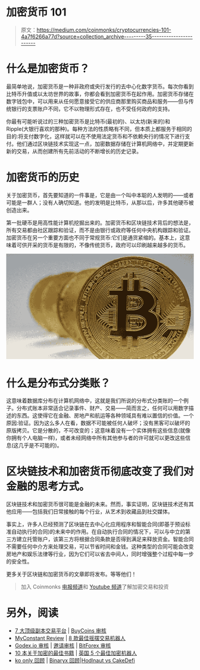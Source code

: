 # 加密货币 101

> 原文：<https://medium.com/coinmonks/cryptocurrencies-101-4a7f6266a77d?source=collection_archive---------35----------------------->

# 什么是加密货币？

最简单地说，加密货币是一种非政府或央行发行的去中心化数字货币。每次你看到比特币升值或以太坊世界的故事，你都会看到加密货币在起作用。加密货币存储在数字钱包中，可以用来从任何愿意接受它的供应商那里购买商品和服务——但与传统银行的支票账户不同，它不以物理形式存在，也不受任何政府的支持。

你最有可能听说过的三种加密货币是比特币(最初的)、以太坊(新来的)和 Ripple(大银行喜欢的那种)。每种方法的性质略有不同，但本质上都服务于相同的目的:将支付数字化，这样就可以在不使用法定货币和不依赖央行的情况下进行支付。他们通过区块链技术实现这一点，加密数据存储在计算机网络中，并定期更新新的交易，从而创建所有先前活动的不断增长的历史记录。

# 加密货币的历史

关于加密货币，首先要知道的一件事是，它是由一个叫中本聪的人发明的——或者可能是一群人；没有人确切知道。他的发明是比特币，从那以后，许多其他硬币被创造出来。

第一批硬币是用高性能计算机挖掘出来的。加密货币和区块链技术背后的想法是，所有交易都由社区跟踪和验证，而不是由银行或政府等任何中央机构跟踪和验证。加密货币在另一个重要方面也不同于常规货币:它们是通货紧缩的。基本上，这意味着可供开采的货币是有限的，不像传统货币，政府可以印刷越来越多的货币。

![](img/f36cfa28a3609c9d1b17111cfcb1dbd6.png)

# 什么是分布式分类账？

这意味着数据库分布在计算机网络中，这就是我们所说的分布式分类账的一个例子。分布式账本非常适合记录事件、财产、交易——简而言之，任何可以用数字描述的东西。这使得它在金融、房地产和航运等各种领域具有难以置信的价值。一个原因:验证。因为这么多人在看，数据不可能被任何人破坏；没有黑客可以破坏的原版拷贝。它是分散的，不可改变的；这意味着没有一个实体拥有这些信息(就像你拥有个人电脑一样)，或者未经网络中所有其他参与者的许可就可以更改这些信息(这几乎是不可能的)。

# 区块链技术和加密货币彻底改变了我们对金融的思考方式。

区块链技术和加密货币很可能是金融的未来。然而，事实证明，区块链技术还有其他应用——包括我们日常接触的每个行业，从艺术到收藏品到社交媒体。

事实上，许多人已经预测了区块链在去中心化应用程序和智能合同(即基于预设标准自动执行的合同)的未来中的作用。在自动执行合同的情况下，可以与中立的第三方建立托管账户，该第三方将根据合同条款是否得到满足来释放资金。智能合同不需要任何中介方来处理交易，可以节省时间和金钱。这种类型的合同可能会改变房地产和娱乐法律等行业，因为它们可以省去中间人，同时增强整个过程中每一步的安全性。

更多关于区块链和加密货币的文章即将发布。等等他们！

> 加入 Coinmonks [电报频道](https://t.me/coincodecap)和 [Youtube 频道](https://www.youtube.com/c/coinmonks/videos)了解加密交易和投资

# 另外，阅读

*   [7 大顶级副本交易平台](https://coincodecap.com/copy-trading-platforms) | [BuyCoins 审核](https://coincodecap.com/buycoins-review)
*   [MyConstant Review](https://coincodecap.com/myconstant-review) | [8 款最佳摇摆交易机器人](https://coincodecap.com/best-swing-trading-bots)
*   [Godex.io 审核](/coinmonks/godex-io-review-7366086519fb) | [邀请审核](/coinmonks/invity-review-70f3030c0502) | [BitForex 审核](https://coincodecap.com/bitforex-review)
*   [10 本关于加密的最佳书籍](https://coincodecap.com/best-crypto-books) | [英国 5 个最佳加密机器人](https://coincodecap.com/uk-trading-bots)
*   [ko only 回顾](https://coincodecap.com/koinly-review) | [Binaryx 回顾](https://coincodecap.com/binaryx-review)|[Hodlnaut vs CakeDefi](https://coincodecap.com/hodlnaut-vs-cakedefi-vs-celsius)